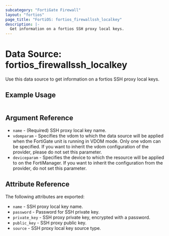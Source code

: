 ```yaml
---
subcategory: "FortiGate Firewall"
layout: "fortios"
page_title: "FortiOS: fortios_firewallssh_localkey"
description: |-
  Get information on a fortios SSH proxy local keys.
---
```


# Data Source: fortios_firewallssh_localkey
Use this data source to get information on a fortios SSH proxy local keys.


## Example Usage

```hcl

```

## Argument Reference

* `name` - (Required) SSH proxy local key name.
* `vdomparam` - Specifies the vdom to which the data source will be applied when the FortiGate unit is running in VDOM mode. Only one vdom can be specified. If you want to inherit the vdom configuration of the provider, please do not set this parameter.
* `deviceparam` - Specifies the device to which the resource will be applied to on the FortiManager. If you want to inherit the configuration from the provider, do not set this parameter.

## Attribute Reference

The following attributes are exported:

* `name` - SSH proxy local key name.
* `password` - Password for SSH private key.
* `private_key` - SSH proxy private key, encrypted with a password.
* `public_key` - SSH proxy public key.
* `source` - SSH proxy local key source type.
